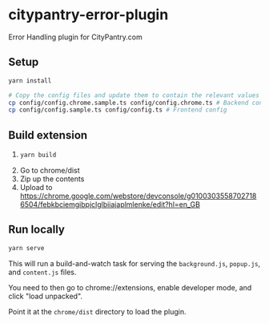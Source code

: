 # citypantry-error-plugin
Error Handling plugin for CityPantry.com

## Setup
```sh
yarn install

# Copy the config files and update them to contain the relevant values
cp config/config.chrome.sample.ts config/config.chrome.ts # Backend config
cp config/config.sample.ts config/config.ts # Frontend config
```

## Build extension
1. ```sh
   yarn build
   ```
2. Go to chrome/dist
3. Zip up the contents
4. Upload to https://chrome.google.com/webstore/devconsole/g01003035587027186504/febkbciemgibpjclglbiiajaplmlenke/edit?hl=en_GB

## Run locally
```sh
yarn serve
```
This will run a build-and-watch task for serving the `background.js`, `popup.js`, and `content.js` files.

You need to then go to chrome://extensions, enable developer mode, and click "load unpacked".

Point it at the `chrome/dist` directory to load the plugin.
